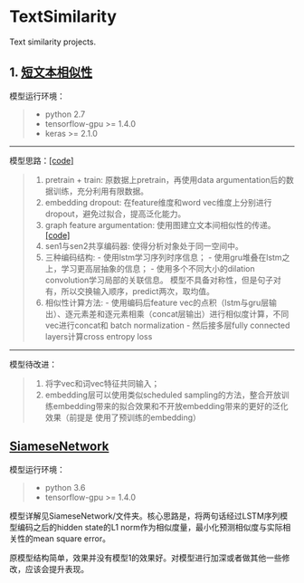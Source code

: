 # TextSimilarity
Text similarity projects. 

## 1. [短文本相似性](短文本相似性/)
   
   模型运行环境：
   > - python 2.7
   > - tensorflow-gpu >= 1.4.0
   > - keras >= 2.1.0
   
---
   
   模型思路：[[code]]()
   > 1. pretrain + train: 原数据上pretrain，再使用data argumentation后的数据训练，充分利用有限数据。
   > 2. embedding dropout: 在feature维度和word vec维度上分别进行dropout，避免过拟合，提高泛化能力。
   > 3. graph feature argumentation: 使用图建立文本间相似性的传递。[[code]](短文本相似性/code/graph_feature_generate.ipynb)
   > 4. sen1与sen2共享编码器: 使得分析对象处于同一空间中。
   > 5. 三种编码结构: 
         - 使用lstm学习序列时序信息；
         - 使用gru堆叠在lstm之上，学习更高层抽象的信息；
         - 使用多个不同大小的dilation convolution学习局部的关联信息。
        模型不具备对称性，但是句子对有，所以交换输入顺序，predict两次，取均值。
   > 6. 相似性计算方法:
         - 使用编码后feature vec的点积（lstm与gru层输出）、逐元素差和逐元素相乘（concat层输出）进行相似度计算，不同vec进行concat和
           batch normalization
         - 然后接多层fully connected layers计算cross entropy loss
         
 ---
 
   模型待改进：
   > 1. 将字vec和词vec特征共同输入；
   > 2. embedding层可以使用类似scheduled sampling的方法，整合开放训练embedding带来的拟合效果和不开放embedding带来的更好的泛化效果（前提是
   使用了预训练的embedding）
   
 ## [SiameseNetwork](SiameseNetwork/)
   模型运行环境：
   > - python 3.6
   > - tensorflow-gpu >= 1.4.0
   
   模型详解见SiameseNetwork/文件夹。核心思路是，将两句话经过LSTM序列模型编码之后的hidden state的L1 norm作为相似度量，最小化预测相似度与实际相关性的mean square error。
   
   原模型结构简单，效果并没有模型1的效果好。对模型进行加深或者做其他一些修改，应该会提升表现。
